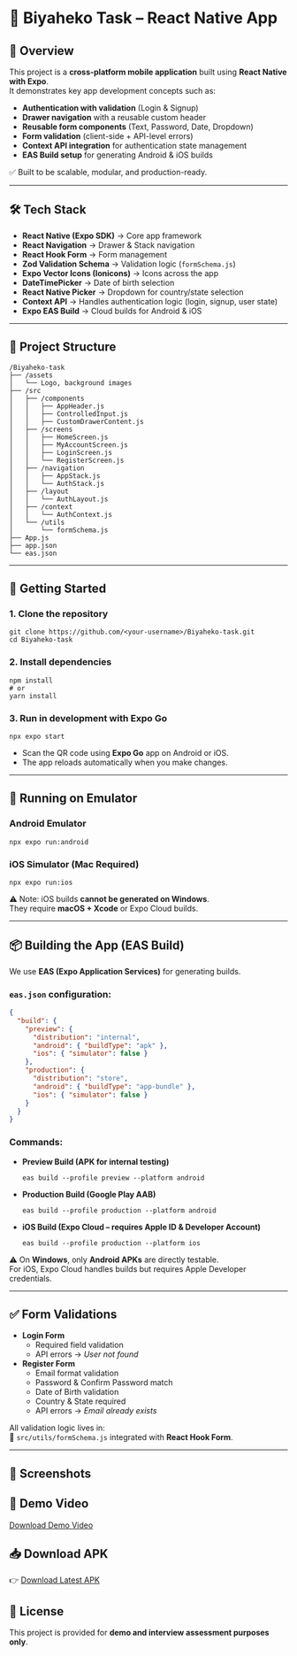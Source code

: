 # 📱 Biyaheko Task – React Native App

## 📌 Overview

This project is a **cross-platform mobile application** built using **React Native with Expo**.  
It demonstrates key app development concepts such as:

- **Authentication with validation** (Login & Signup)
- **Drawer navigation** with a reusable custom header
- **Reusable form components** (Text, Password, Date, Dropdown)
- **Form validation** (client-side + API-level errors)
- **Context API integration** for authentication state management
- **EAS Build setup** for generating Android & iOS builds

✅ Built to be scalable, modular, and production-ready.

---

## 🛠️ Tech Stack

- **React Native (Expo SDK)** → Core app framework
- **React Navigation** → Drawer & Stack navigation
- **React Hook Form** → Form management
- **Zod Validation Schema** → Validation logic (`formSchema.js`)
- **Expo Vector Icons (Ionicons)** → Icons across the app
- **DateTimePicker** → Date of birth selection
- **React Native Picker** → Dropdown for country/state selection
- **Context API** → Handles authentication logic (login, signup, user state)
- **Expo EAS Build** → Cloud builds for Android & iOS

---

## 📂 Project Structure

```
/Biyaheko-task
├── /assets
│   └── Logo, background images
├── /src
│   ├── /components
│   │   ├── AppHeader.js
│   │   ├── ControlledInput.js
│   │   ├── CustomDrawerContent.js
│   ├── /screens
│   │   ├── HomeScreen.js
│   │   ├── MyAccountScreen.js
│   │   ├── LoginScreen.js
│   │   └── RegisterScreen.js
│   ├── /navigation
│   │   ├── AppStack.js
│   │   └── AuthStack.js
│   ├── /layout
│   │   └── AuthLayout.js
│   ├── /context
│   │   └── AuthContext.js
│   └── /utils
│       └── formSchema.js
├── App.js
├── app.json
└── eas.json
```

---

## 🚀 Getting Started

### 1. Clone the repository

```
git clone https://github.com/<your-username>/Biyaheko-task.git
cd Biyaheko-task
```

### 2. Install dependencies

```
npm install
# or
yarn install
```

### 3. Run in development with Expo Go

```
npx expo start
```

- Scan the QR code using **Expo Go** app on Android or iOS.
- The app reloads automatically when you make changes.

---

## 📱 Running on Emulator

### Android Emulator

```
npx expo run:android
```

### iOS Simulator (Mac Required)

```
npx expo run:ios
```

⚠️ Note: iOS builds **cannot be generated on Windows**.  
They require **macOS + Xcode** or Expo Cloud builds.

---

## 📦 Building the App (EAS Build)

We use **EAS (Expo Application Services)** for generating builds.

### `eas.json` configuration:

```json
{
  "build": {
    "preview": {
      "distribution": "internal",
      "android": { "buildType": "apk" },
      "ios": { "simulator": false }
    },
    "production": {
      "distribution": "store",
      "android": { "buildType": "app-bundle" },
      "ios": { "simulator": false }
    }
  }
}
```

### Commands:

- **Preview Build (APK for internal testing)**
  ```
  eas build --profile preview --platform android
  ```
- **Production Build (Google Play AAB)**
  ```
  eas build --profile production --platform android
  ```
- **iOS Build (Expo Cloud – requires Apple ID & Developer Account)**
  ```
  eas build --profile production --platform ios
  ```

⚠️ On **Windows**, only **Android APKs** are directly testable.  
For iOS, Expo Cloud handles builds but requires Apple Developer credentials.

---

## ✅ Form Validations

- **Login Form**
  - Required field validation
  - API errors → _User not found_
- **Register Form**
  - Email format validation
  - Password & Confirm Password match
  - Date of Birth validation
  - Country & State required
  - API errors → _Email already exists_

All validation logic lives in:  
📌 `src/utils/formSchema.js` integrated with **React Hook Form**.

---

## 📸 Screenshots

## 🎥 Demo Video

[Download Demo Video](https://github.com/<username>/<repo>/assets/12345678/demo.mp4)

## 📥 Download APK

👉 [Download Latest APK](https://github.com/<your-username>/<your-repo>/releases/download/v1.0.0/app-release.apk)

## 📜 License

This project is provided for **demo and interview assessment purposes only**.
